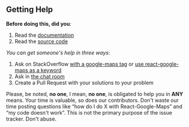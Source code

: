 ## Getting Help

**Before doing this, did you**:

1. Read the [documentation](https://tomchentw.github.io/react-google-maps)
2. Read the [source code](https://github.com/tomchentw/react-google-maps)


_You can get someone's help in three ways_:

1. Ask on StackOverflow [with a google-maps tag](https://stackoverflow.com/questions/tagged/google-maps?sort=votes&pageSize=50) or [use react-google-maps as a keyword](https://stackoverflow.com/search?q=react-google-maps)
2. Ask in [the chat room][gitter-url]
3. Create a Pull Request with your solutions to your problem

Please, be noted, **no one**, I mean, **no one**, is obligated to help you in **ANY** means. Your time is valuable, so does our contributors. Don't waste our time posting questions like “how do I do X with React-Google-Maps” and “my code doesn't work”. This is not the primary purpose of the issue tracker. Don't abuse.


[gitter-url]: https://gitter.im/tomchentw/react-google-maps?utm_source=badge&utm_medium=badge&utm_campaign=pr-badge&utm_content=badge
